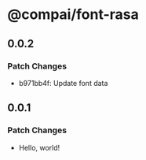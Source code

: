 # @compai/font-rasa

## 0.0.2

### Patch Changes

- b971bb4f: Update font data

## 0.0.1

### Patch Changes

- Hello, world!
